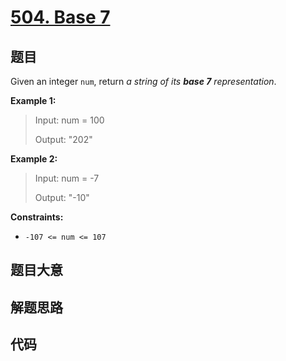 # [504. Base 7](https://leetcode.com/problems/base-7/)

## 题目

Given an integer `num`, return _a string of its **base 7** representation_.



**Example 1:**

> Input: num = 100
> 
> Output: "202"

**Example 2:**

> Input: num = -7
> 
> Output: "-10"

**Constraints:**

  * `-107 <= num <= 107`


## 题目大意

## 解题思路

## 代码

```javascript

```



